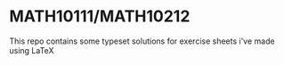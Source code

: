 # MATH10111/MATH10212
This repo contains some typeset solutions for exercise sheets i've made using LaTeX

